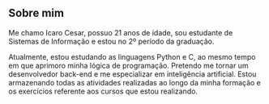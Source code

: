 ## Sobre mim

Me chamo Icaro Cesar, possuo 21 anos de idade, sou estudante de Sistemas de Informação e estou no 2º período da graduação.

Atualmente, estou estudando as linguagens Python e C, ao mesmo tempo em que aprimoro minha lógica de programação.
Pretendo me tornar um desenvolvedor back-end e me especializar em inteligência artificial.
Estou armazenando todas as atividades realizadas ao longo da minha formação e os exercícios referente aos cursos que estou realizando.
